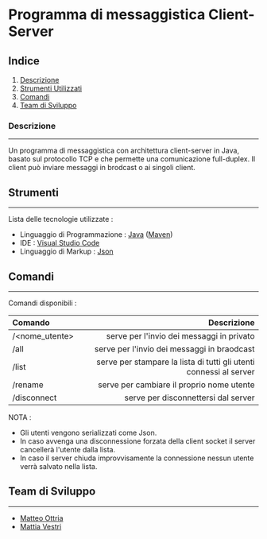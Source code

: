 # Programma di messaggistica Client-Server
## Indice
1. [Descrizione](#descrizione)
2. [Strumenti Utilizzati](#strumenti)
3. [Comandi](#comandi)
4. [Team di Sviluppo](#team-di-sviluppo)
### Descrizione
***
Un programma di messaggistica con architettura client-server in Java, basato sul protocollo TCP e che permette una comunicazione full-duplex. 
Il client può inviare messaggi in brodcast o ai singoli client.
## Strumenti
***
Lista delle tecnologie utilizzate :
* Linguaggio di Programmazione : [Java](https://www.java.com/it/) ([Maven](https://maven.apache.org/))
* IDE : [Visual Studio Code](https://code.visualstudio.com/)
* Linguaggio di Markup : [Json](json.org/json-it.html)
## Comandi
***
Comandi disponibili : 

| Comando        | Descrizione                                                        |
| :---           |                                                               ---: |
| /<nome_utente> | serve per l'invio dei messaggi in privato                          |
| /all           | serve per l'invio dei messaggi in braodcast                        |
| /list          | serve per stampare la lista di tutti gli utenti connessi al server |
| /rename        | serve per cambiare il proprio nome utente                          |
| /disconnect    | serve per disconnettersi dal server                                |

NOTA : 
* Gli utenti vengono serializzati come Json.
* In caso avvenga una disconnessione forzata della client socket il server cancellerà l'utente dalla lista.
* In caso il server chiuda improvvisamente la connessione nessun utente verrà salvato nella lista.
## Team di Sviluppo
***
* [Matteo Ottria](https://github.com/MatteOttria)
* [Mattia Vestri](https://github.com/WestriMattia)
